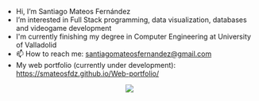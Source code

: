 - Hi, I’m Santiago Mateos Fernández
- I’m interested in Full Stack programming, data visualization, databases and videogame development
- I'm currently finishing my degree in Computer Engineering at University of Valladolid
- 📫 How to reach me: santiagomateosfernandez@gmail.com
- My web portfolio (currently under development): https://smateosfdz.github.io/Web-portfolio/

<p align="center">
  <a href="https://skillicons.dev">
    <img src="https://skillicons.dev/icons?i=js,ts,html,css,sass,react,git,notion,py" />
  </a>
</p>

<!---
snty181/snty181 is a ✨ special ✨ repository because its `README.md` (this file) appears on your GitHub profile.
You can click the Preview link to take a look at your changes.
--->
